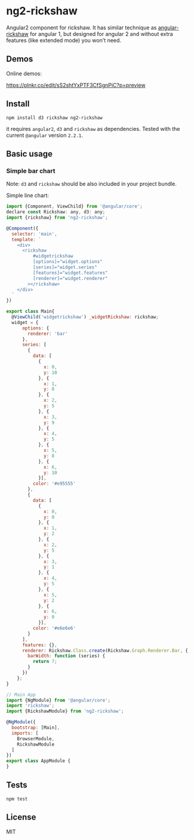 # ng2-rickshaw

Angular2 component for rickshaw. It has similar technique as [angular-rickshaw](https://github.com/ngyewch/angular-rickshaw) for angular 1, but designed for angular 2 and without extra features (like extended mode) you won't need.

## Demos

Online demos:

https://plnkr.co/edit/sS2shtYxPTF3CfSgnPiC?p=preview

## Install

    npm install d3 rickshaw ng2-rickshaw
    
it requires `angular2`, `d3` and `rickshaw` as dependencies. Tested with the current `@angular` version `2.2.1`.
    
## Basic usage

### Simple bar chart
Note: `d3` and `rickshaw` should be also included in your project bundle.

Simple line chart:
    
```js
import {Component, ViewChild} from '@angular/core';
declare const Rickshaw: any, d3: any;
import {rickshaw} from 'ng2-rickshaw';

@Component({
  selector: 'main',
  template: `
    <div>
      <rickshaw
          #widgetrickshaw
          [options]="widget.options"
          [series]="widget.series"
          [features]="widget.features"
          [renderer]="widget.renderer"
        ></rickshaw>
    </div>
  `
})

export class Main{
  @ViewChild('widgetrickshaw') _widgetRickshaw: rickshaw;
  widget = {
      options: {
        renderer: 'bar'
      },
      series: [
        {
          data: [
            {
              x: 0,
              y: 10
            }, {
              x: 1,
              y: 8
            }, {
              x: 2,
              y: 5
            }, {
              x: 3,
              y: 9
            }, {
              x: 4,
              y: 5
            }, {
              x: 5,
              y: 8
            }, {
              x: 6,
              y: 10
            }],
          color: '#e95555'
        },
        {
          data: [
            {
              x: 0,
              y: 0
            }, {
              x: 1,
              y: 2
            }, {
              x: 2,
              y: 5
            }, {
              x: 3,
              y: 1
            }, {
              x: 4,
              y: 5
            }, {
              x: 5,
              y: 2
            }, {
              x: 6,
              y: 0
            }],
          color: '#e6e6e6'
        }
      ],
      features: {},
      renderer: Rickshaw.Class.create(Rickshaw.Graph.Renderer.Bar, {
        barWidth: function (series) {
          return 7;
        }
      })
    };
}

// Main App
import {NgModule} from '@angular/core';
import 'rickshaw';
import {RickshawModule} from 'ng2-rickshaw';

@NgModule({
  bootstrap: [Main],
  imports: [
    BrowserModule,  
    RickshawModule
  ]
})
export class AppModule {
}
```    

## Tests

    npm test

## License
MIT
